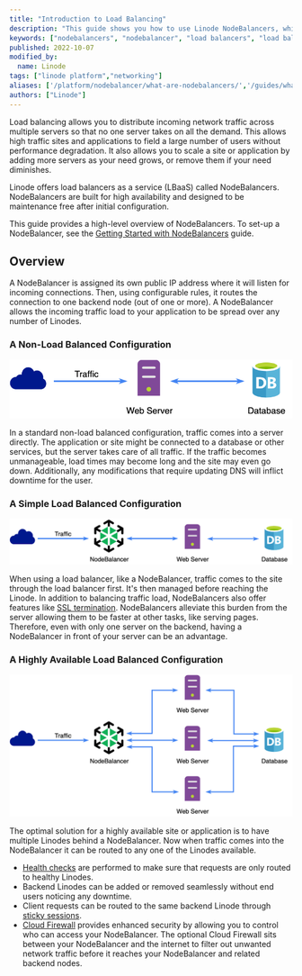 ```yaml
---
title: "Introduction to Load Balancing"
description: "This guide shows you how to use Linode NodeBalancers, which are services built for high availability and designed to be maintenance free once deployed."
keywords: ["nodebalancers", "nodebalancer", "load balancers", "load balancer", "load balancing", "high availability", "ha"]
published: 2022-10-07
modified_by:
  name: Linode
tags: ["linode platform","networking"]
aliases: ['/platform/nodebalancer/what-are-nodebalancers/','/guides/what-are-nodebalancers/']
authors: ["Linode"]
---
```


Load balancing allows you to distribute incoming network traffic across multiple servers so that no one server takes on all the demand. This allows high traffic sites and applications to field a large number of users without performance degradation. It also allows you to scale a site or application by adding more servers as your need grows, or remove them if your need diminishes.

Linode offers load balancers as a service (LBaaS) called NodeBalancers. NodeBalancers are built for high availability and designed to be maintenance free after initial configuration.

This guide provides a high-level overview of NodeBalancers. To set-up a NodeBalancer, see the [Getting Started with NodeBalancers](/docs/products/networking/nodebalancers/get-started/) guide.

## Overview

A NodeBalancer is assigned its own public IP address where it will listen for incoming connections. Then, using configurable rules, it routes the connection to one backend node (out of one or more). A NodeBalancer allows the incoming traffic load to your application to be spread over any number of Linodes.

### A Non-Load Balanced Configuration

![Basic Web Server Flow Without Load Balancing](basicWebServerFlow.png)

In a standard non-load balanced configuration, traffic comes into a server directly. The application or site might be connected to a database or other services, but the server takes care of all traffic. If the traffic becomes unmanageable, load times may become long and the site may even go down. Additionally, any modifications that require updating DNS will inflict downtime for the user.

### A Simple Load Balanced Configuration

![Single Web Server Flow With NodeBalancer](singleWebServerNodeBalancer.png)

When using a load balancer, like a NodeBalancer, traffic comes to the site through the load balancer first. It's then managed before reaching the Linode. In addition to balancing traffic load, NodeBalancers also offer features like [SSL termination](https://en.wikipedia.org/wiki/TLS_termination_proxy). NodeBalancers alleviate this burden from the server allowing them to be faster at other tasks, like serving pages. Therefore, even with only one server on the backend, having a NodeBalancer in front of your server can be an advantage.

### A Highly Available Load Balanced Configuration

![Highly Available Sever Flow with NodeBalancer](scaledWebServersNodeBalancer.png)

The optimal solution for a highly available site or application is to have multiple Linodes behind a NodeBalancer. Now when traffic comes into the NodeBalancer it can be routed to any one of the Linodes available.

- [Health checks](/docs/products/networking/nodebalancers/guides/configure/#health-checks) are performed to make sure that requests are only routed to healthy Linodes.
- Backend Linodes can be added or removed seamlessly without end users noticing any downtime.
- Client requests can be routed to the same backend Linode through [sticky sessions](/docs/products/networking/nodebalancers/guides/configure/#session-stickiness).
- [Cloud Firewall](/docs/products/networking/cloud-firewall/) provides enhanced security by allowing you to control who can access your NodeBalancer. The optional Cloud Firewall sits between your NodeBalancer and the internet to filter out unwanted network traffic before it reaches your NodeBalancer and related backend nodes.